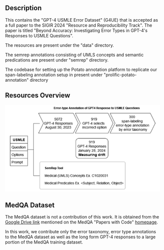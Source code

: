 ## Description

This contains the "GPT-4 USMLE Error Dataset" (G4UE) that is accepted as a full paper to the SIGIR 2024 "Resource and Reproducibility Track". The paper is titled "Beyond Accuracy: Investigating Error Types in GPT-4's Responses to USMLE Questions".

The resources are present under the "data" directory.

The semrep annotations consisting of UMLS concepts and semantic predications are present under "semrep" directory.

The codebase for setting up the Potato annotation platform to replicate our span-labeling annotation setup in present under "prolific-potato-annotation" directory

## Resources Overview

![Overview of resources created in the paper](resources-overview1.png)

## MedQA Dataset

The MedQA dataset is not a contribution of this work. It is obtained from the [Google Drive link](https://drive.google.com/file/d/1ImYUSLk9JbgHXOemfvyiDiirluZHPeQw/view) mentioned on the MedQA "Papers with Code" [homepage](https://paperswithcode.com/dataset/medqa-usmle).

In this work, we contribute only the error taxonomy, error type annotations to the MedQA dataset as well as the long form GPT-4 responses to a large portion of the MedQA training dataset.


